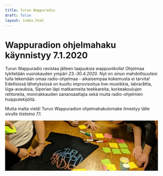 ```yaml
---
title: Turun Wappuradio
draft: false
layout: index.html
---
```


# Wappuradion ohjelmahaku käynnistyy&nbsp;7.1.2020

Turun Wappuradio ravistaa jälleen taajuuksia wappuviikolla! Ohjelmaa tykitetään vuorokauden ympäri
*23.&#8209;30.4.2020*. Nyt on sinun mahdollisuutesi tulla tekemään omaa radio-ohjelmaa - aikaisempaa kokemusta ei
tarvita! Edellisissä lähetyksissä on kuultu improvisoitua live-musiikkia, labraråttia, liiga-avauksia, Siperian läpi
matkanneita teekkareita, korkeakoulujen rehtoreita, monirakkauden sanansaattajia sekä muita radio-ohjelmien
huipputekijöitä.

Mutta malta vielä! Turun Wappuradion ohjelmahakulomake ilmestyy tälle sivulle *tiistaina 7.1.*

<div class="ImageContainer">
<img alt="ideointi" src="/wapuradio.jpg" />
</div>
